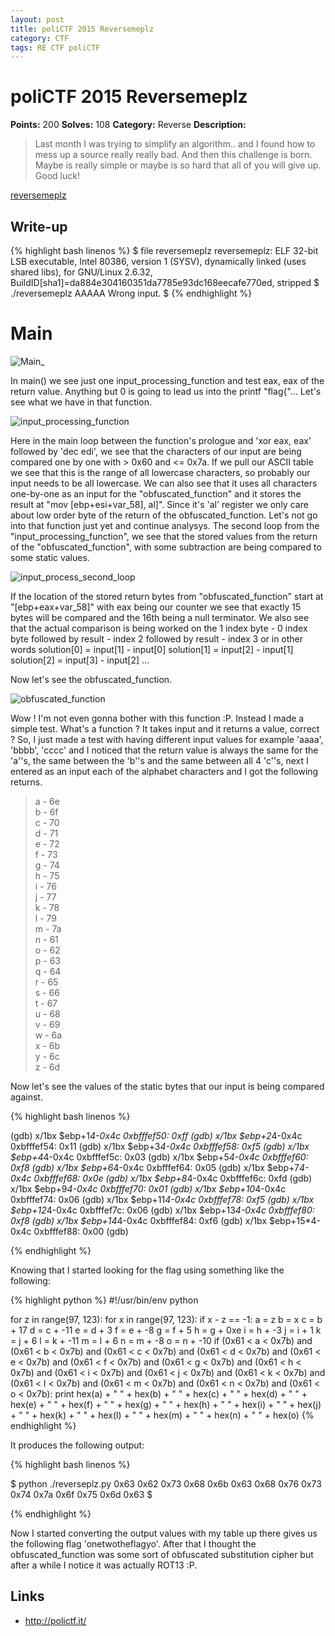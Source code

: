 ```yaml
---
layout: post
title: poliCTF 2015 Reversemeplz
category: CTF
tags: RE CTF poliCTF
---
```


# poliCTF 2015 Reversemeplz
**Points:** 200
**Solves:** 108
**Category:** Reverse
**Description:**

> Last month I was trying to simplify an algorithm.. and I found how to mess up a source really really bad. And then this challenge is born. Maybe is really simple or maybe is so hard that all of you will give up. Good luck!

[reversemeplz]({{site.url}}/assets/reversemeplz)

## Write-up

{% highlight bash linenos %}
$ file reversemeplz 
reversemeplz: ELF 32-bit LSB  executable, Intel 80386, version 1 (SYSV), dynamically linked (uses shared libs), for GNU/Linux 2.6.32, BuildID[sha1]=da884e304160351da7785e93dc168eecafe770ed, stripped
$ ./reversemeplz 
AAAAA
Wrong input.
$ 
{% endhighlight %}

# Main

![Main_]({{site.url}}/assets/Main_.png)

In main() we see just one input_processing_function and test eax, eax of the return value. Anything but 0 is going to lead us into the
printf "flag{"... Let's see what we have in that function.

![input_processing_function]({{site.url}}/assets/input_processing_function.png)

Here in the main loop between the function's prologue and 'xor eax, eax' followed by 'dec edi', we see that the characters
of our input are being compared one by one with > 0x60 and <= 0x7a. If we pull our ASCII table we see that this is the range of all
lowercase characters, so probably our input needs to be all lowercase. We can also see that it uses all characters one-by-one as
an input for the "obfuscated_function" and it stores the result at "mov	[ebp+esi+var_58], al]". Since it's 'al' register
we only care about low order byte of the return of the obfuscated_function. Let's not go into that function just yet and continue analysys.
The second loop from the "input_processing_function", we see that the stored values from the return of the "obfuscated_function",
with some subtraction are being compared to some static values.

![input_process_second_loop]({{site.url}}/assets/input_process_second_loop.png)

If the location of the stored return bytes from "obfuscated_function" start at "[ebp+eax+var_58]" with eax being our counter we see that
exactly 15 bytes will be compared and the 16th being a null terminator. We also see that the actual comparison is being worked on the 1 index byte - 0 index byte
followed by result - index 2 followed by result - index 3 or in other words
solution[0] = input[1] - input[0]
solution[1] = input[2] - input[1]
solution[2] = input[3] - input[2]
...

Now let's see the obfuscated_function.

![obfuscated_function]({{site.url}}/assets/obfuscated_function.png)

Wow ! I'm not even gonna bother with this function :P. Instead I made a simple test. What's a function ? It takes input and it returns a value, correct ?
So, I just made a test with having different input values for example 'aaaa', 'bbbb', 'cccc' and I noticed that the return value is always the same for the 'a''s, the same between the 'b''s and
the same between all 4 'c''s, next I entered as an input each of the alphabet characters and I got the following returns.

> a - 6e   
> b - 6f   
> c - 70   
> d - 71   
> e - 72   
> f - 73   
> g - 74   
> h - 75   
> i - 76   
> j - 77   
> k - 78   
> l - 79   
> m - 7a   
> n - 61  
> o - 62  
> p - 63  
> q - 64  
> r - 65  
> s - 66  
> t - 67  
> u - 68  
> v - 69  
> w - 6a  
> x - 6b  
> y - 6c  
> z - 6d  

Now let's see the values of the static bytes that our input is being compared against.

{% highlight bash linenos %}

(gdb) x/1bx $ebp+1*4-0x4c
0xbfffef50:	0xff
(gdb) x/1bx $ebp+2*4-0x4c
0xbfffef54:	0x11
(gdb) x/1bx $ebp+3*4-0x4c
0xbfffef58:	0xf5
(gdb) x/1bx $ebp+4*4-0x4c
0xbfffef5c:	0x03
(gdb) x/1bx $ebp+5*4-0x4c
0xbfffef60:	0xf8
(gdb) x/1bx $ebp+6*4-0x4c
0xbfffef64:	0x05
(gdb) x/1bx $ebp+7*4-0x4c
0xbfffef68:	0x0e
(gdb) x/1bx $ebp+8*4-0x4c
0xbfffef6c:	0xfd
(gdb) x/1bx $ebp+9*4-0x4c
0xbfffef70:	0x01
(gdb) x/1bx $ebp+10*4-0x4c
0xbfffef74:	0x06
(gdb) x/1bx $ebp+11*4-0x4c
0xbfffef78:	0xf5
(gdb) x/1bx $ebp+12*4-0x4c
0xbfffef7c:	0x06
(gdb) x/1bx $ebp+13*4-0x4c
0xbfffef80:	0xf8
(gdb) x/1bx $ebp+14*4-0x4c
0xbfffef84:	0xf6
(gdb) x/1bx $ebp+15*4-0x4c
0xbfffef88:	0x00
(gdb) 

{% endhighlight %}

Knowing that I started looking for the flag using something like the following:

{% highlight python %}
#!/usr/bin/env python

for z in range(97, 123):
	for x in range(97, 123):
		if x - z == -1:
			a = z
			b = x
			c = b + 17
			d = c + -11
			e = d + 3
			f = e + -8
			g = f + 5
			h = g + 0xe
			i = h + -3
			j = i + 1
			k = j + 6
			l = k + -11
			m = l + 6
			n = m + -8
			o = n + -10
			if (0x61 < a < 0x7b) and (0x61 < b < 0x7b) and (0x61 < c < 0x7b) and (0x61 < d < 0x7b) and (0x61 < e < 0x7b) and (0x61 < f < 0x7b) and (0x61 < g < 0x7b) and (0x61 < h < 0x7b) and (0x61 < i < 0x7b) and (0x61 < j < 0x7b) and (0x61 < k < 0x7b) and (0x61 < l < 0x7b) and (0x61 < m < 0x7b) and (0x61 < n < 0x7b) and (0x61 < o < 0x7b):
				print hex(a) + " " + hex(b) + " " + hex(c) + " " + hex(d) + " " + hex(e) + " " + hex(f) + " " + hex(g) + " " + hex(h) + " " + hex(i) + " " + hex(j) + " " + hex(k) + " " + hex(l) + " " + hex(m) + " " + hex(n) + " " + hex(o)
{% endhighlight %}

It produces the following output:

{% highlight bash linenos %}

$ python ./reverseplz.py 
0x63 0x62 0x73 0x68 0x6b 0x63 0x68 0x76 0x73 0x74 0x7a 0x6f 0x75 0x6d 0x63
$ 

{% endhighlight %}

Now I started converting the output values with my table up there gives us the following flag 'onetwotheflagyo'.
After that I thought the obfuscated_function was some sort of obfuscated substitution cipher but after a while I notice it was actually ROT13 :P.

## Links

* <http://polictf.it/>